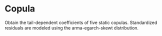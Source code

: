 # Copula
 Obtain the tail-dependent coefficients of five static copulas. Standardized residuals are modeled using the arma-egarch-skewt distribution.
